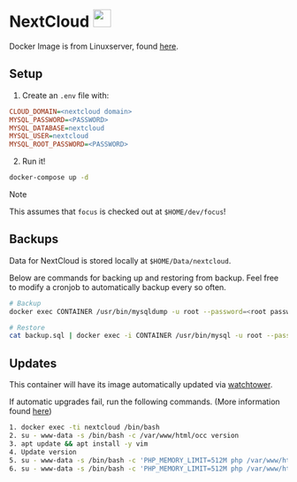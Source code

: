 # NextCloud <img src="https://upload.wikimedia.org/wikipedia/commons/6/60/Nextcloud_Logo.svg" width="32">


Docker Image is from Linuxserver, found [here](https://hub.docker.com/r/linuxserver/nextcloud).

## Setup
1. Create an `.env` file with:
```ini
CLOUD_DOMAIN=<nextcloud domain>
MYSQL_PASSWORD=<PASSWORD>
MYSQL_DATABASE=nextcloud
MYSQL_USER=nextcloud
MYSQL_ROOT_PASSWORD=<PASSWORD>
```

2. Run it!
```bash
docker-compose up -d
```
> [!NOTE]
> This assumes that `focus` is checked out at `$HOME/dev/focus`!

## Backups
Data for NextCloud is stored locally at `$HOME/Data/nextcloud`.

Below are commands for backing up and restoring from backup. Feel free to modify a cronjob to automatically backup every so often.
```bash
# Backup
docker exec CONTAINER /usr/bin/mysqldump -u root --password=<root password> nextcloud > backup.sql

# Restore
cat backup.sql | docker exec -i CONTAINER /usr/bin/mysql -u root --password=<root password> nextcloud
```

## Updates
This container will have its image automatically updated via [watchtower](https://ryanliu6/focus/watchtower).

If automatic upgrades fail, run the following commands. (More information found [here](https://github.com/nextcloud/docker/issues/1652#issuecomment-986097091))

```bash
1. docker exec -ti nextcloud /bin/bash
2. su - www-data -s /bin/bash -c /var/www/html/occ version
3. apt update && apt install -y vim
4. Update version
5. su - www-data -s /bin/bash -c 'PHP_MEMORY_LIMIT=512M php /var/www/html/occ upgrade'
6. su - www-data -s /bin/bash -c 'PHP_MEMORY_LIMIT=512M php /var/www/html/occ maintenance:mode --off'
```

